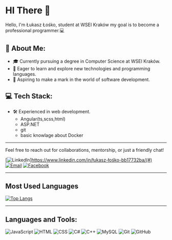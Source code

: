 # HI There 👋

Hello, I'm Łukasz Łośko, student at WSEI Kraków my goal is to become a professional programmer.💻

## 📝 About Me:
- 🎓 Currently pursuing a degree in Computer Science at WSEI Kraków.
- 🚀 Eager to learn and explore new technologies and programming languages.
- 🌟 Aspiring to make a mark in the world of software development.

## 💻 Tech Stack:
- 🛠️ Experienced in web development.
  - Angular(ts,scss,html)
  - ASP.NET
  - git
  - basic knowlage about Docker

---

Feel free to reach out for collaborations, mentorship, or just a friendly chat!

[![LinkedIn](https://img.shields.io/badge/LinkedIn-blue?logo=linkedin)]https://www.linkedin.com/in/łukasz-łośko-bb17732ba/(#)
[![Email](https://img.shields.io/badge/Email-red?logo=gmail)](#)
[![Facebook](https://img.shields.io/badge/Facebook-blue?logo=facebook)](#)

---

## Most Used Languages

[![Top Langs](https://github-readme-stats.vercel.app/api/top-langs/?username=tiziterskii&layout=compact)](https://github.com/anuraghazra/github-readme-stats)

---

## Languages and Tools:

![JavaScript](https://img.shields.io/badge/-JavaScript-yellow?style=flat-square&logo=javascript)
![HTML](https://img.shields.io/badge/-HTML5-orange?style=flat-square&logo=html5)
![CSS](https://img.shields.io/badge/-CSS3-blue?style=flat-square&logo=css3)
![C#](https://img.shields.io/badge/-C%23-239120?style=flat-square&logo=c-sharp)
![C++](https://img.shields.io/badge/-C++-00599C?style=flat-square&logo=c%2B%2B)
![MySQL](https://img.shields.io/badge/-MySQL-4479A1?style=flat-square&logo=mysql)
![Git](https://img.shields.io/badge/-Git-F05032?style=flat-square&logo=git)
![GitHub](https://img.shields.io/badge/-GitHub-181717?style=flat-square&logo=github)

<!--
**Tiziterskii/Tiziterskii** is a ✨ _special_ ✨ repository because its `README.md` (this file) appears on your GitHub profile.

Here are some ideas to get you started:

- 🔭 I’m currently working on ...
- 🌱 I’m currently learning ...
- 👯 I’m looking to collaborate on ...
- 🤔 I’m looking for help with ...
- 💬 Ask me about ...
- 📫 How to reach me: ...
- 😄 Pronouns: ...
- ⚡ Fun fact: ...
-->
